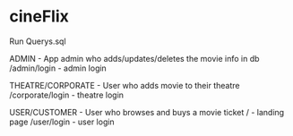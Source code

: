 # cineFlix
Run Querys.sql

ADMIN - App admin who adds/updates/deletes the movie info in db
/admin/login - admin login

THEATRE/CORPORATE - User who adds movie to their theatre
/corporate/login - theatre login

USER/CUSTOMER - User who browses and buys a movie ticket
/ - landing page
/user/login - user login

